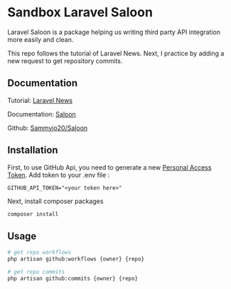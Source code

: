 # Sandbox Laravel Saloon

Laravel Saloon is a package helping us writing third party API integration more easily and clean.

This repo follows the tutorial of Laravel News. Next, I practice by adding a new request to get repository commits.

## Documentation

Tutorial: [Laravel News](https://laravel-news.com/api-integrations-using-saloon-in-laravel)

Documentation: [Saloon](https://docs.saloon.dev/)

Github: [Sammyjo20/Saloon](https://github.com/Sammyjo20/Saloon)

## Installation

First, to use GitHub Api, you need to generate a new [Personal Access Token](https://github.com/settings/tokens).
Add token to your .env file : 
```env
GITHUB_API_TOKEN="<your token here>"
```

Next, install composer packages

```bash
composer install
```

## Usage

```bash
# get repo workflows
php artisan github:workflows {owner} {repo}

# get repo commits
php artisan github:commits {owner} {repo}
```